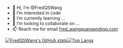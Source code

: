 - 👋 Hi, I’m @FredQSWang
- 👀 I’m interested in code
- 🌱 I’m currently learning ...
- 💞️ I’m looking to collaborate on ...
- 📫 Reach me for email fred_wangquansen@qq.com

[![FredQSWang's GitHub stats](https://github-readme-stats.vercel.app/api?username=FredQSWang&show_icons=true&theme=dark)](https://github.com/FredQSWang)[![Top Langs](https://github-readme-stats.vercel.app/api/top-langs/?username=FredQSWang)](https://github.com/anuraghazra/github-readme-stats)
<!---
FredQSWang/FredQSWang is a ✨ special ✨ repository because its `README.md` (this file) appears on your GitHub profile.
You can click the Preview link to take a look at your changes.
--->
